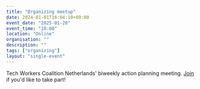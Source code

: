 ```yaml
---
title: "Organizing meetup"
date: 2024-01-01T16:04:10+09:00
event_date: "2025-01-20"
event_time: "18:00"
location: "Online"
organisation: ""
description: ""
tags: ["organizing"]
layout: "single-event"
---
```


Tech Workers Coalition Netherlands' biweekly action planning meeting. [Join](join) if you'd like to take part!
